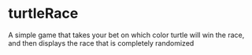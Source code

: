# turtleRace
 A simple game that takes your bet on which color turtle will win  the race, and then displays the race that is completely randomized
